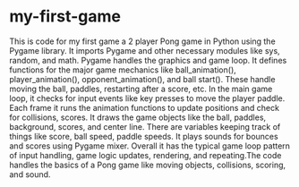 # my-first-game
This is code for my first game a 2 player Pong game in Python using the Pygame library. It imports Pygame and other necessary modules like sys, random, and math. Pygame handles the graphics and game loop. It defines functions for the major game mechanics like ball_animation(), player_animation(), opponent_animation(), and ball start(). These handle moving the ball, paddles, restarting after a score, etc.  In the main game loop, it checks for input events like key presses to move the player paddle. Each frame it runs the animation functions to update positions and check for collisions, scores. It draws the game objects like the ball, paddles, background, scores, and center line. There are variables keeping track of things like score, ball speed, paddle speeds. It plays sounds for bounces and scores using Pygame mixer. Overall it has the typical game loop pattern of input handling, game logic updates, rendering, and repeating.The code handles the basics of a Pong game like moving objects, collisions, scoring, and sound.
